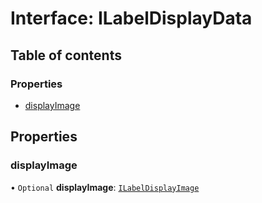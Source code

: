 # Interface: ILabelDisplayData

## Table of contents

### Properties

- [displayImage](ILabelDisplayData.md#displayimage)

## Properties

### displayImage

• `Optional` **displayImage**: [`ILabelDisplayImage`](ILabelDisplayImage.md)
